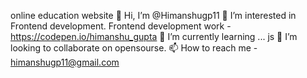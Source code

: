 online education website 👋 
Hi, I’m @Himanshugp11
👀 I’m interested in Frontend development. 
Frontend development work - https://codepen.io/himanshu_gupta 
🌱 I’m currently learning ... js
💞️ I’m looking to collaborate on opensourse.
📫 How to reach me - himanshugp11@gmail.com
<!---
Himanshugp11/Himanshugp11 is a ✨ special ✨ repository because its `README.md` (this file) appears on your GitHub profile.
You can click the Preview link to take a look at your changes.
--->
